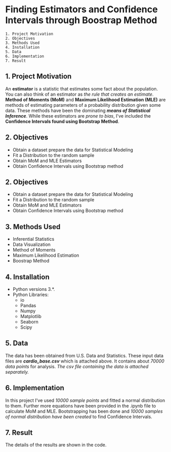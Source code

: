 
# Finding Estimators and Confidence Intervals through Boostrap Method
    1. Project Motivation
    2. Objectives
    3. Methods Used
    4. Installation
    5. Data
    6. Implementation
    7. Result
## 1. Project Motivation
An **estimator** is a statistic that estimates some fact about the population. You can also think of an estimator as *the rule that creates an estimate*. **Method of Moments (MoM)** and **Maximum Likelihood Estimation (MLE)** are methods of estimating parameters of a probability distribution given some data. These methods have been the dominating ***means of Statistical Inference***. While these estimators are *prone to bias*, I've included the **Confidence Intervals found using Bootstrap Method**.
##    2. Objectives
*   Obtain a dataset prepare the data for Statistical Modeling
*   Fit a Distribution to the random sample
*   Obtain MoM and MLE Estimators
*   Obtain Confidence Intervals using Bootstrap method
##    2. Objectives
*   Obtain a dataset prepare the data for Statistical Modeling
*   Fit a Distribution to the random sample
*   Obtain MoM and MLE Estimators
*   Obtain Confidence Intervals using Bootstrap method
## 3. Methods Used
* Inferential Statistics
* Data Visualization
* Method of Moments
* Maximum Likelihood Estimation
* Boostrap Method
## 4. Installation
* Python versions 3.*.
* Python Libraries:
    * io
    * Pandas
    * Numpy
    * Matplotlib
    * Seaborn
    * Scipy
## 5. Data
The data has been obtained from U.S. Data and Statistics. These input data files are ***cardio_base.csv*** which is attached above. It contains about *70000 data points* for analysis.
*The csv file containing the data is attached separately.*
## 6. Implementation
In this project I've used *10000 sample points* and fitted a normal distribution to them. Further more equations have been provided in the .ipynb file to calculate MoM and MLE. Bootstrapping has been done and *10000 samples of normal distribution have been created* to find Confidence Intervals.
## 7. Result
The details of the results are shown in the code.
